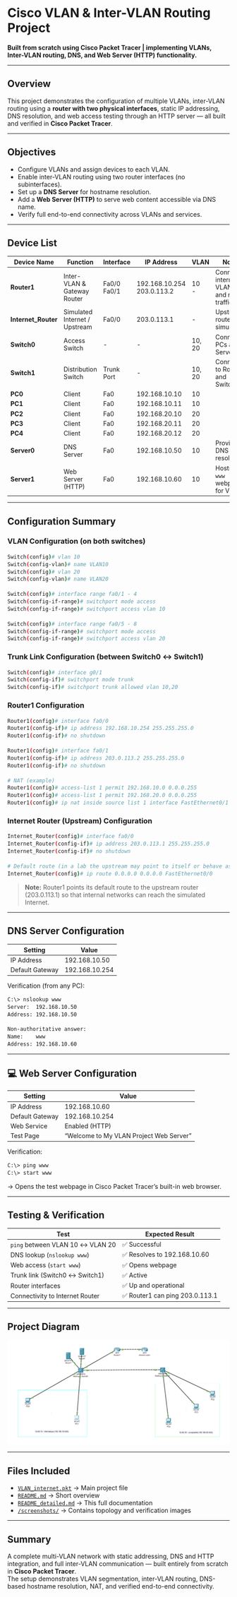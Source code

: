 # Cisco VLAN & Inter-VLAN Routing Project

**Built from scratch using Cisco Packet Tracer | implementing VLANs, Inter-VLAN routing, DNS, and Web Server (HTTP) functionality.**

---

## Overview

This project demonstrates the configuration of multiple VLANs, inter-VLAN routing using a **router with two physical interfaces**, static IP addressing, DNS resolution, and web access testing through an HTTP server — all built and verified in **Cisco Packet Tracer**.

---

## Objectives

- Configure VLANs and assign devices to each VLAN.  
- Enable inter-VLAN routing using two router interfaces (no subinterfaces).  
- Set up a **DNS Server** for hostname resolution.  
- Add a **Web Server (HTTP)** to serve web content accessible via DNS name.  
- Verify full end-to-end connectivity across VLANs and services.

---

## Device List

| Device Name | Function | Interface | IP Address | VLAN | Notes |
|--------------|-----------|------------|-------------|-------|--------|
| **Router1** | Inter-VLAN & Gateway Router | Fa0/0<br>Fa0/1 | 192.168.10.254<br>203.0.113.2 | 10<br>- | Connects internal VLANs and routes traffic |
| **Internet_Router** | Simulated Internet / Upstream | Fa0/0 | 203.0.113.1 | - | Upstream router (ISP simulation) |
| **Switch0** | Access Switch | - | - | 10, 20 | Connects PCs and Servers |
| **Switch1** | Distribution Switch | Trunk Port | - | 10, 20 | Connects to Router1 and Switch0 |
| **PC0** | Client | Fa0 | 192.168.10.10 | 10 |  |
| **PC1** | Client | Fa0 | 192.168.10.11 | 10 |  |
| **PC2** | Client | Fa0 | 192.168.20.10 | 20 |  |
| **PC3** | Client | Fa0 | 192.168.20.11 | 20 |  |
| **PC4** | Client | Fa0 | 192.168.20.12 | 20 |  |
| **Server0** | DNS Server | Fa0 | 192.168.10.50 | 10 | Provides DNS name resolution |
| **Server1** | Web Server (HTTP) | Fa0 | 192.168.10.60 | 10 | Hosts the `www` webpage for VLANs |

---

## Configuration Summary

### VLAN Configuration (on both switches)
```bash
Switch(config)# vlan 10
Switch(config-vlan)# name VLAN10
Switch(config)# vlan 20
Switch(config-vlan)# name VLAN20

Switch(config)# interface range fa0/1 - 4
Switch(config-if-range)# switchport mode access
Switch(config-if-range)# switchport access vlan 10

Switch(config)# interface range fa0/5 - 8
Switch(config-if-range)# switchport mode access
Switch(config-if-range)# switchport access vlan 20
```

### Trunk Link Configuration (between Switch0 ↔ Switch1)
```bash
Switch(config)# interface g0/1
Switch(config-if)# switchport mode trunk
Switch(config-if)# switchport trunk allowed vlan 10,20
```

### Router1 Configuration
```bash
Router1(config)# interface fa0/0
Router1(config-if)# ip address 192.168.10.254 255.255.255.0
Router1(config-if)# no shutdown

Router1(config)# interface fa0/1
Router1(config-if)# ip address 203.0.113.2 255.255.255.0
Router1(config-if)# no shutdown

# NAT (example)
Router1(config)# access-list 1 permit 192.168.10.0 0.0.0.255
Router1(config)# access-list 1 permit 192.168.20.0 0.0.0.255
Router1(config)# ip nat inside source list 1 interface FastEthernet0/1 overload
```

### Internet Router (Upstream) Configuration
```bash
Internet_Router(config)# interface fa0/0
Internet_Router(config-if)# ip address 203.0.113.1 255.255.255.0
Internet_Router(config-if)# no shutdown

# Default route (in a lab the upstream may point to itself or behave as the Internet)
Internet_Router(config)# ip route 0.0.0.0 0.0.0.0 FastEthernet0/0
```

> **Note:** Router1 points its default route to the upstream router (203.0.113.1) so that internal networks can reach the simulated Internet.

---

## DNS Server Configuration

| Setting | Value |
|----------|--------|
| IP Address | 192.168.10.50 |
| Default Gateway | 192.168.10.254 |

Verification (from any PC):
```bash
C:\> nslookup www
Server:  192.168.10.50
Address: 192.168.10.50

Non-authoritative answer:
Name:    www
Address: 192.168.10.60
```

---

## 💻 Web Server Configuration

| Setting | Value |
|----------|--------|
| IP Address | 192.168.10.60 |
| Default Gateway | 192.168.10.254 |
| Web Service | Enabled (HTTP) |
| Test Page | “Welcome to My VLAN Project Web Server” |

Verification:
```bash
C:\> ping www
C:\> start www
```
→ Opens the test webpage in Cisco Packet Tracer’s built-in web browser.

---

## Testing & Verification

| Test | Expected Result |
|------|------------------|
| `ping` between VLAN 10 ↔ VLAN 20 | ✅ Successful |
| DNS lookup (`nslookup www`) | ✅ Resolves to 192.168.10.60 |
| Web access (`start www`) | ✅ Opens webpage |
| Trunk link (Switch0 ↔ Switch1) | ✅ Active |
| Router interfaces | ✅ Up and operational |
| Connectivity to Internet Router | ✅ Router1 can ping 203.0.113.1 |

---

## Project Diagram
![Network Topology](./topology_overview.png)

---

## Files Included

- [`VLAN_internet.pkt`](./VLAN_internet.pkt) → Main project file  
- [`README.md`](./README.md) → Short overview  
- [`README_detailed.md`](./README_detailed.md) → This full documentation  
- [`/screenshots/`](./screenshots) → Contains topology and verification images  

---

## Summary

A complete multi-VLAN network with static addressing, DNS and HTTP integration, and full inter-VLAN communication — built entirely from scratch in **Cisco Packet Tracer**.  
The setup demonstrates VLAN segmentation, inter-VLAN routing, DNS-based hostname resolution, NAT, and verified end-to-end connectivity.
